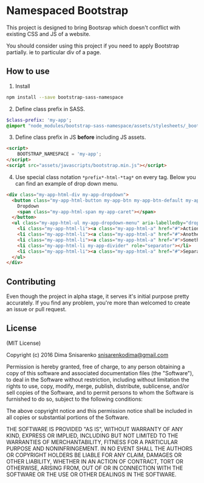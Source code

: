 # Namespaced Bootstrap
This project is designed to bring Bootsrap which doesn't conflict with existing CSS and JS of a website.

You should consider using this project if you need to apply Bootstrap partially. ie to particular div of a page.

## How to use

1. Install
```bash
npm install --save bootstrap-sass-namespace
```

2. Define class prefix in SASS.
```sass
$class-prefix: 'my-app';
@import "node_modules/bootstrap-sass-namespace/assets/stylesheets/_bootstrap.scss";
```

3. Define class prefix in JS **before** including JS assets.
```html
<script>
    BOOTSTRAP_NAMESPACE = 'my-app';
</script>
<script src="assets/javascripts/bootstrap.min.js"></script>
```
4. Use special class notation `*prefix*-html-*tag*` on every tag.
Below you can find an example of drop down menu.
```html
<div class="my-app-html-div my-app-dropdown">
  <button class="my-app-html-button my-app-btn my-app-btn-default my-app-dropdown-toggle" type="button" id="dropdownMenu1" data-toggle="dropdown" aria-haspopup="true" aria-expanded="true">
    Dropdown
    <span class="my-app-html-span my-app-caret"></span>
  </button>
  <ul class="my-app-html-ul my-app-dropdown-menu" aria-labelledby="dropdownMenu1">
    <li class="my-app-html-li"><a class="my-app-html-a" href="#">Action</a></li>
    <li class="my-app-html-li"><a class="my-app-html-a" href="#">Another action</a></li>
    <li class="my-app-html-li"><a class="my-app-html-a" href="#">Something else here</a></li>
    <li class="my-app-html-li my-app-divider" role="separator"></li>
    <li class="my-app-html-li"><a class="my-app-html-a" href="#">Separated link</a></li>
  </ul>
</div>
```

## Contributing

Even though the project in alpha stage, it serves it's initial purpose pretty accurately. If you find any problem, you're more than welcomed to create an issue or pull request.

## License

(MIT License)

Copyright (c) 2016 Dima Snisarenko snisarenkodima@gmail.com

Permission is hereby granted, free of charge, to any person obtaining a copy of this software and associated documentation files (the "Software"), to deal in the Software without restriction, including without limitation the rights to use, copy, modify, merge, publish, distribute, sublicense, and/or sell copies of the Software, and to permit persons to whom the Software is furnished to do so, subject to the following conditions:

The above copyright notice and this permission notice shall be included in all copies or substantial portions of the Software.

THE SOFTWARE IS PROVIDED "AS IS", WITHOUT WARRANTY OF ANY KIND, EXPRESS OR IMPLIED, INCLUDING BUT NOT LIMITED TO THE WARRANTIES OF MERCHANTABILITY, FITNESS FOR A PARTICULAR PURPOSE AND NONINFRINGEMENT. IN NO EVENT SHALL THE AUTHORS OR COPYRIGHT HOLDERS BE LIABLE FOR ANY CLAIM, DAMAGES OR OTHER LIABILITY, WHETHER IN AN ACTION OF CONTRACT, TORT OR OTHERWISE, ARISING FROM, OUT OF OR IN CONNECTION WITH THE SOFTWARE OR THE USE OR OTHER DEALINGS IN THE SOFTWARE.
